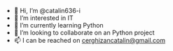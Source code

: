 - 👋 Hi, I’m @catalin636-i
- 👀 I’m interested in IT
- 🌱 I’m currently learning Python
- 💞️ I’m looking to collaborate on an Python project
- 📫 I can be reached on cerghizancatalin@gmail.com

<!---
catalin636-i/catalin636-i is a ✨ special ✨ repository because its `README.md` (this file) appears on your GitHub profile.
You can click the Preview link to take a look at your changes.
--->
